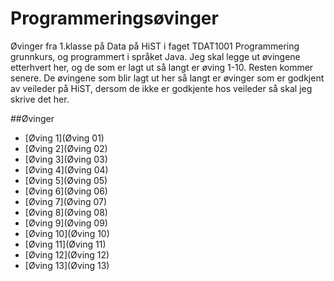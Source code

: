 ﻿# Programmeringsøvinger
Øvinger fra 1.klasse på Data på HiST i faget TDAT1001 Programmering grunnkurs, og programmert i språket Java.
Jeg skal legge ut øvingene etterhvert her, og de som er lagt ut så langt er øving 1-10. Resten kommer senere. De øvingene som blir lagt ut her så langt er øvinger som er godkjent av veileder på HiST, dersom de ikke er godkjente hos veileder så skal jeg skrive det her.

##Øvinger
- [Øving 1](Øving 01)
- [Øving 2](Øving 02)
- [Øving 3](Øving 03)
- [Øving 4](Øving 04)
- [Øving 5](Øving 05)
- [Øving 6](Øving 06)
- [Øving 7](Øving 07)
- [Øving 8](Øving 08)
- [Øving 9](Øving 09)
- [Øving 10](Øving 10)
- [Øving 11](Øving 11)
- [Øving 12](Øving 12)
- [Øving 13](Øving 13)
